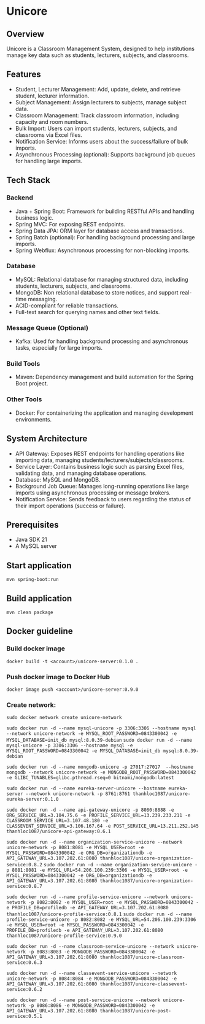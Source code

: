 # Unicore

## Overview
Unicore is a Classroom Management System, designed to help institutions manage key data such as students, lecturers, subjects, and classrooms.

## Features
* Student, Lecturer Management: Add, update, delete, and retrieve student, lecturer information.
* Subject Management: Assign lecturers to subjects, manage subject data.
* Classroom Management: Track classroom information, including capacity and room numbers.
* Bulk Import: Users can import students, lecturers, subjects, and classrooms via Excel files.
* Notification Service: Informs users about the success/failure of bulk imports.
* Asynchronous Processing (optional): Supports background job queues for handling large imports.

## Tech Stack
### Backend
* Java + Spring Boot: Framework for building RESTful APIs and handling business logic.
* Spring MVC: For exposing REST endpoints.
* Spring Data JPA: ORM layer for database access and transactions.
* Spring Batch (optional): For handling background processing and large imports.
* Spring Webflux: Asynchronous processing for non-blocking imports.

### Database

* MySQL: Relational database for managing structured data, including students, lecturers, subjects, and classrooms.
* MongoDB: Non relational database to store notices, and support real-time messaging.
* ACID-compliant for reliable transactions.
* Full-text search for querying names and other text fields.

### Message Queue (Optional)
* Kafka: Used for handling background processing and asynchronous tasks, especially for large imports.

### Build Tools
* Maven: Dependency management and build automation for the Spring Boot project.

### Other Tools
* Docker: For containerizing the application and managing development environments.

## System Architecture
* API Gateway: Exposes REST endpoints for handling operations like importing data, managing students/lecturers/subjects/classrooms.
* Service Layer: Contains business logic such as parsing Excel files, validating data, and managing database operations.
* Database: MySQL and MongoDB.
* Background Job Queue: Manages long-running operations like large imports using asynchronous processing or message brokers.
* Notification Service: Sends feedback to users regarding the status of their import operations (success or failure).

## Prerequisites
* Java SDK 21
* A MySQL server

## Start application
`mvn spring-boot:run`

## Build application
`mvn clean package`

## Docker guideline
### Build docker image
`docker build -t <account>/unicore-server:0.1.0 .`
### Push docker image to Docker Hub
`docker image push <account>/unicore-server:0.9.0`
### Create network:
`sudo docker network create unicore-network`

`sudo docker run -d --name mysql-unicore -p 3306:3306 --hostname mysql --network unicore-network -e MYSQL_ROOT_PASSWORD=0843300042 -e MYSQL_DATABASE=init_db mysql:8.0.39-debian`
`sudo docker run -d --name mysql-unicore -p 3306:3306 --hostname mysql -e MYSQL_ROOT_PASSWORD=0843300042 -e MYSQL_DATABASE=init_db mysql:8.0.39-debian`

`sudo docker run -d --name mongodb-unicore -p 27017:27017  --hostname mongodb --network unicore-network -e MONGODB_ROOT_PASSWORD=0843300042 -e GLIBC_TUNABLES=glibc.pthread.rseq=0 bitnami/mongodb:latest`

`sudo docker run -d --name eureka-server-unicore --hostname eureka-server --network unicore-network -p 8761:8761 thanhloc1087/unicore-eureka-server:0.1.0`

`sudo docker run -d --name api-gateway-unicore -p 8080:8888 -e ORG_SERVICE_URL=3.104.75.6 -e PROFILE_SERVICE_URL=13.239.233.211 -e CLASSROOM_SERVICE_URL=3.107.48.180 -e CLASSEVENT_SERVICE_URL=3.106.167.64 -e POST_SERVICE_URL=13.211.252.145 thanhloc1087/unicore-api-gateway:0.6.1`


`sudo docker run -d --name organization-service-unicore --network unicore-network -p 8081:8081 -e MYSQL_USER=root -e MYSQL_PASSWORD=0843300042 -e ORG_DB=organizationdb -e API_GATEWAY_URL=3.107.202.61:8080 thanhloc1087/unicore-organization-service:0.8.2`
`sudo docker run -d --name organization-service-unicore -p 8081:8081 -e MYSQL_URL=54.206.100.239:3306 -e MYSQL_USER=root -e MYSQL_PASSWORD=0843300042 -e ORG_DB=organizationdb -e API_GATEWAY_URL=3.107.202.61:8080 thanhloc1087/unicore-organization-service:0.8.7`

`sudo docker run -d --name profile-service-unicore --network unicore-network -p 8082:8082 -e MYSQL_USER=root -e MYSQL_PASSWORD=0843300042 -e PROFILE_DB=profiledb -e API_GATEWAY_URL=3.107.202.61:8080 thanhloc1087/unicore-profile-service:0.8.1`
`sudo docker run -d --name profile-service-unicore -p 8082:8082 -e MYSQL_URL=54.206.100.239:3306 -e MYSQL_USER=root -e MYSQL_PASSWORD=0843300042 -e PROFILE_DB=profiledb -e API_GATEWAY_URL=3.107.202.61:8080 thanhloc1087/unicore-profile-service:0.9.0`

`sudo docker run -d --name classroom-service-unicore --network unicore-network -p 8083:8083 -e MONGODB_PASSWORD=0843300042 -e API_GATEWAY_URL=3.107.202.61:8080 thanhloc1087/unicore-classroom-service:0.6.3`

`sudo docker run -d --name classevent-service-unicore --network unicore-network -p 8084:8084 -e MONGODB_PASSWORD=0843300042 -e API_GATEWAY_URL=3.107.202.61:8080 thanhloc1087/unicore-classevent-service:0.6.2`

`sudo docker run -d --name post-service-unicore --network unicore-network -p 8086:8086 -e MONGODB_PASSWORD=0843300042 -e API_GATEWAY_URL=3.107.202.61:8080 thanhloc1087/unicore-post-service:0.5.1`

